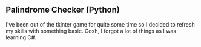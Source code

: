 ## Palindrome Checker (Python)
I've been out of the tkinter game for quite some time so I decided to refresh my skills with something basic. Gosh, I forgot a lot of things as I was learning C#.
